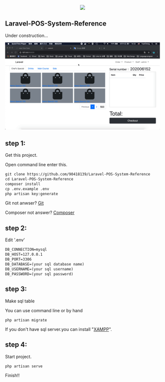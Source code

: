 <p align="center"><img src="https://res.cloudinary.com/dtfbvvkyp/image/upload/v1566331377/laravel-logolockup-cmyk-red.svg" width="400"></p>

## Laravel-POS-System-Reference

Under construction...

![image](https://github.com/90418139/Laravel-POS-System-Reference/blob/master/public/img/qpuo9-m4001.gif)
## step 1:

Get this project.

Open command line enter this.

```
git clone https://github.com/90418139/Laravel-POS-System-Reference
cd Laravel-POS-System-Reference
composer install
cp .env.example .env
php artisan key:generate
``` 

Git not anwser? <a href='https://git-scm.com/'>Git</a>

Composer not answer? <a href='https://getcomposer.org/'>Composer</a>

## step 2:

Edit '.env'

```$xslt
DB_CONNECTION=mysql
DB_HOST=127.0.0.1
DB_PORT=3306
DB_DATABASE=(your sql database name)
DB_USERNAME=(your sql username)
DB_PASSWORD=(your sql password)
```

## step 3:

Make sql table

You can use command line or by hand

    php artisan migrate
    
If you don't have sql server.you can install "<a href="https://www.apachefriends.org/download.html">XAMPP</a>".



## step 4:

Start project.

    php artisan serve

Finish!!
